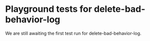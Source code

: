 # Playground tests for delete-bad-behavior-log
We are still awaiting the first test run for delete-bad-behavior-log.
